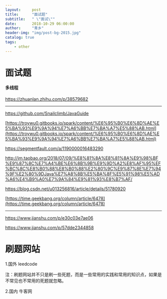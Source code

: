 ```yaml
---
layout:     post
title:      "面试题"
subtitle:   " \"面试\""
date:       2018-10-29 06:00:00
author:     "青乡"
header-img: "img/post-bg-2015.jpg"
catalog: true
tags:
    - other
---
```



# 面试题
#### 多线程
https://zhuanlan.zhihu.com/p/38579682


---
https://github.com/Snailclimb/JavaGuide

[https://troywu0.gitbooks.io/spark/content/%E6%95%B0%E6%8D%AE%E5%BA%93%E9%9A%94%E7%A6%BB%E7%BA%A7%E5%88%AB.html](https://troywu0.gitbooks.io/spark/content/%E6%95%B0%E6%8D%AE%E5%BA%93%E9%9A%94%E7%A6%BB%E7%BA%A7%E5%88%AB.html)



https://segmentfault.com/a/1190000016483290



http://jm.taobao.org/2018/07/09/%E8%81%8A%E8%81%8A%E9%98%BF%E9%87%8C%E7%A4%BE%E6%8B%9B%E9%9D%A2%E8%AF%95%EF%BC%8C%E8%B0%88%E8%B0%88%E2%80%9C%E9%87%8E%E7%94%9F%E2%80%9DJava%E7%A8%8B%E5%BA%8F%E5%91%98%E5%AD%A6%E4%B9%A0%E7%9A%84%E9%81%93%E8%B7%AF/

https://blog.csdn.net/u013256816/article/details/51780920

[https://time.geekbang.org/column/article/6478](https://time.geekbang.org/column/article/6478)


---
https://www.jianshu.com/p/e30c03e7ae06

https://www.jianshu.com/p/57dde2344858


# 刷题网站
1.国外
leedcode

注：刷题网站并不只是刷一些死题，而是一些常用的实践和常用的知识点，如果是不常见也不常用的死题就忽略。

2.国内
牛客网

